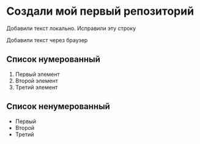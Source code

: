 # Создали мой первый репозиторий

Добавили текст локально. Исправили эту строку

Добавили текст через браузер

## Список нумерованный
1. Первый элемент
2. Второй элемент
3. Третий элемент

## Список ненумерованный
* Первый
* Второй
* Третий